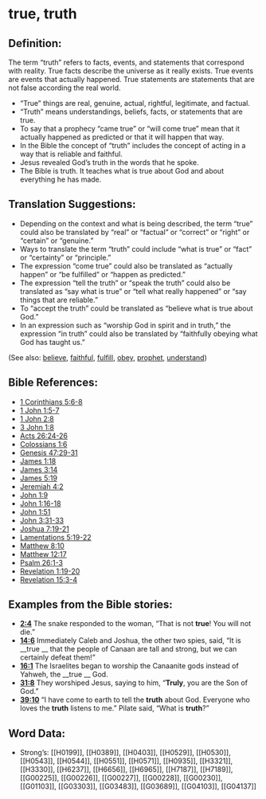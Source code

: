 # true, truth

## Definition:

The term “truth” refers to facts, events, and statements that correspond with reality. True facts describe the universe as it really exists. True events are events that actually happened. True statements are statements that are not false according the real world.

* “True” things are real, genuine, actual, rightful, legitimate, and factual.
* “Truth” means understandings, beliefs, facts, or statements that are true.
* To say that a prophecy “came true” or “will come true” mean that it actually happened as predicted or that it will happen that way.
* In the Bible the concept of “truth” includes the concept of acting in a way that is reliable and faithful.
* Jesus revealed God’s truth in the words that he spoke.
* The Bible is truth. It teaches what is true about God and about everything he has made.

## Translation Suggestions:

* Depending on the context and what is being described, the term “true” could also be translated by “real” or “factual” or “correct” or “right” or “certain” or “genuine.”
* Ways to translate the term “truth” could include “what is true” or “fact” or “certainty” or “principle.”
* The expression “come true” could also be translated as “actually happen” or “be fulfilled” or “happen as predicted.”
* The expression “tell the truth” or “speak the truth” could also be translated as “say what is true” or “tell what really happened” or “say things that are reliable.”
* To “accept the truth” could be translated as “believe what is true about God.”
* In an expression such as “worship God in spirit and in truth,” the expression “in truth” could also be translated by “faithfully obeying what God has taught us.”

(See also: [believe](../kt/believe.md), [faithful](../kt/faithful.md), [fulfill](../kt/fulfill.md), [obey](../other/obey.md), [prophet](../kt/prophet.md), [understand](../other/understand.md))

## Bible References:

* [1 Corinthians 5:6-8](rc://en/tn/help/1co/05/06)
* [1 John 1:5-7](rc://en/tn/help/1jn/01/05)
* [1 John 2:8](rc://en/tn/help/1jn/02/08)
* [3 John 1:8](rc://en/tn/help/3jn/01/08)
* [Acts 26:24-26](rc://en/tn/help/act/26/24)
* [Colossians 1:6](rc://en/tn/help/col/01/06)
* [Genesis 47:29-31](rc://en/tn/help/gen/47/29)
* [James 1:18](rc://en/tn/help/jas/01/18)
* [James 3:14](rc://en/tn/help/jas/03/14)
* [James 5:19](rc://en/tn/help/jas/05/19)
* [Jeremiah 4:2](rc://en/tn/help/jer/04/02)
* [John 1:9](rc://en/tn/help/jhn/01/9)
* [John 1:16-18](rc://en/tn/help/jhn/01/16)
* [John 1:51](rc://en/tn/help/jhn/01/51)
* [John 3:31-33](rc://en/tn/help/jhn/03/31)
* [Joshua 7:19-21](rc://en/tn/help/jos/07/19)
* [Lamentations 5:19-22](rc://en/tn/help/lam/05/19)
* [Matthew 8:10](rc://en/tn/help/mat/08/10)
* [Matthew 12:17](rc://en/tn/help/mat/12/17)
* [Psalm 26:1-3](rc://en/tn/help/psa/026/001)
* [Revelation 1:19-20](rc://en/tn/help/rev/01/19)
* [Revelation 15:3-4](rc://en/tn/help/rev/15/03)

## Examples from the Bible stories:

* __[2:4](rc://en/tn/help/obs/02/04)__ The snake responded to the woman, “That is not __true__! You will not die.”
* __[14:6](rc://en/tn/help/obs/14/06)__ Immediately Caleb and Joshua, the other two spies, said, “It is __true __ that the people of Canaan are tall and strong, but we can certainly defeat them!”
* __[16:1](rc://en/tn/help/obs/16/01)__ The Israelites began to worship the Canaanite gods instead of Yahweh, the __true __ God.
* __[31:8](rc://en/tn/help/obs/31/08)__ They worshiped Jesus, saying to him, “__Truly__, you are the Son of God.”
* __[39:10](rc://en/tn/help/obs/39/10)__ “I have come to earth to tell the __truth__ about God. Everyone who loves the __truth__ listens to me.” Pilate said, “What is __truth__?”

## Word Data:

* Strong’s: [[H0199]], [[H0389]], [[H0403]], [[H0529]], [[H0530]], [[H0543]], [[H0544]], [[H0551]], [[H0571]], [[H0935]], [[H3321]], [[H3330]], [[H6237]], [[H6656]], [[H6965]], [[H7187]], [[H7189]], [[G00225]], [[G00226]], [[G00227]], [[G00228]], [[G00230]], [[G01103]], [[G03303]], [[G03483]], [[G03689]], [[G04103]], [[G04137]]
